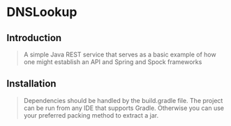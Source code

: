 # DNSLookup

## Introduction

> A simple Java REST service that serves as a basic example of how one might establish an API and Spring and Spock frameworks

## Installation

> Dependencies should be handled by the build.gradle file. The project can be run from any IDE that supports Gradle. Otherwise you can use your preferred packing method to extract a jar.